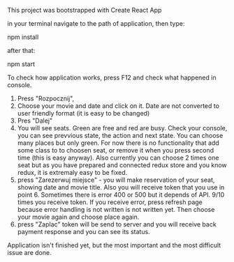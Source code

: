 This project was bootstrapped with Create React App

in your terminal navigate to the path of application, then type:

npm install

after that:

npm start

To check how application works, press F12 and check what happened in console.

1. Press "Rozpocznij",
2. Choose your movie and date and click on it. Date are not converted to user friendly format (it is easy to be changed)
3. Pres "Dalej"
4. You will see seats. Green are free and red are busy. Check your console, you can see prevvious state, the action and next state. You can choose many places but only green. For now there is no functionality that add some class to to choosen seat, or remove it when you press second time (this is easy anyway). Also currently you can choose 2 times one seat but as you have prepared and connected redux store and you know redux, it is extremaly easy to be fixed.
5. press "Zarezerwuj miejsce" - you will make reservation of your seat, showing date and movie title. Also you will receive token that you use in point 6. Sometimes there is error 400 or 500 but it depends of API. 9/10 times you receive token. If you receive error, press refresh page because error handling is not written is not written yet. Then choose your movie again and choose place again.
6. press "Zaplac" token will be send to server and you will receive back payment response and you can see its status.

Application isn't finished yet, but the most important and the most difficult issue are done.
